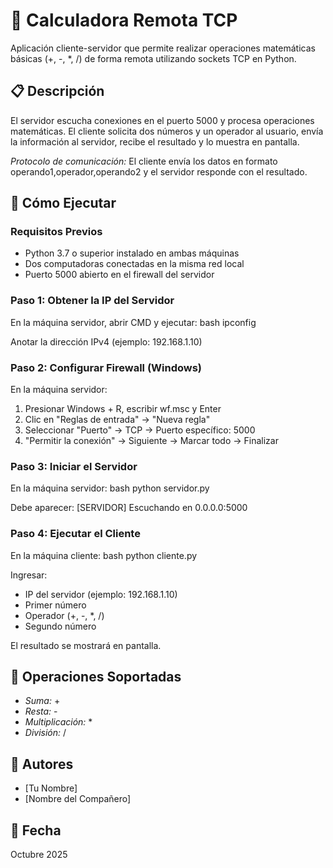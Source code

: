# 🧮 Calculadora Remota TCP

Aplicación cliente-servidor que permite realizar operaciones matemáticas básicas (+, -, *, /) de forma remota utilizando sockets TCP en Python.

## 📋 Descripción

El servidor escucha conexiones en el puerto 5000 y procesa operaciones matemáticas. El cliente solicita dos números y un operador al usuario, envía la información al servidor, recibe el resultado y lo muestra en pantalla.

*Protocolo de comunicación:* El cliente envía los datos en formato operando1,operador,operando2 y el servidor responde con el resultado.

## 🚀 Cómo Ejecutar

### Requisitos Previos
- Python 3.7 o superior instalado en ambas máquinas
- Dos computadoras conectadas en la misma red local
- Puerto 5000 abierto en el firewall del servidor

### Paso 1: Obtener la IP del Servidor
En la máquina servidor, abrir CMD y ejecutar:
bash
ipconfig

Anotar la dirección IPv4 (ejemplo: 192.168.1.10)

### Paso 2: Configurar Firewall (Windows)
En la máquina servidor:
1. Presionar Windows + R, escribir wf.msc y Enter
2. Clic en "Reglas de entrada" → "Nueva regla"
3. Seleccionar "Puerto" → TCP → Puerto específico: 5000
4. "Permitir la conexión" → Siguiente → Marcar todo → Finalizar

### Paso 3: Iniciar el Servidor
En la máquina servidor:
bash
python servidor.py

Debe aparecer: [SERVIDOR] Escuchando en 0.0.0.0:5000

### Paso 4: Ejecutar el Cliente
En la máquina cliente:
bash
python cliente.py

Ingresar:
- IP del servidor (ejemplo: 192.168.1.10)
- Primer número
- Operador (+, -, *, /)
- Segundo número

El resultado se mostrará en pantalla.

## 📡 Operaciones Soportadas
- *Suma:* +
- *Resta:* -
- *Multiplicación:* *
- *División:* /

## 👥 Autores
- [Tu Nombre]
- [Nombre del Compañero]

## 📅 Fecha
Octubre 2025